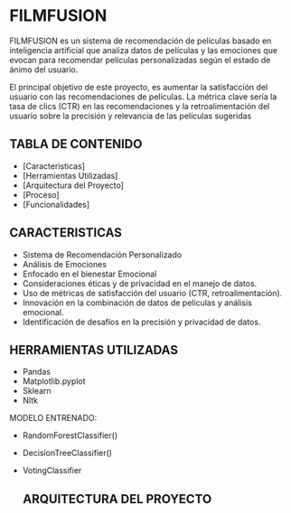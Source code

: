 # FILMFUSION

FILMFUSION es un sistema de recomendación de películas basado en inteligencia artificial que analiza datos de películas y las emociones que evocan para recomendar películas personalizadas según el estado de ánimo del usuario.

El principal objetivo de este proyecto, es aumentar la satisfacción del usuario con las recomendaciones de películas. La métrica clave sería la tasa de clics (CTR) en las recomendaciones y la retroalimentación del usuario sobre la precisión y relevancia de las películas sugeridas

## TABLA DE CONTENIDO

- [Caracteristicas]
- [Herramientas Utilizadas]
- [Arquitectura del Proyecto]
- [Proceso]
- [Funcionalidades]

## CARACTERISTICAS

- Sistema de Recomendación Personalizado
- Análisis de Emociones
- Enfocado en el bienestar Emocional
- Consideraciones éticas y de privacidad en el manejo de datos.
- Uso de métricas de satisfacción del usuario (CTR, retroalimentación).
- Innovación en la combinación de datos de películas y análisis emocional.
- Identificación de desafíos en la precisión y privacidad de datos.

## HERRAMIENTAS UTILIZADAS 

- Pandas
- Matplotlib.pyplot
- Sklearn
- Nltk

MODELO ENTRENADO:
- RandomForestClassifier()
- DecisionTreeClassifier()
- VotingClassifier

  ## ARQUITECTURA DEL PROYECTO

  
